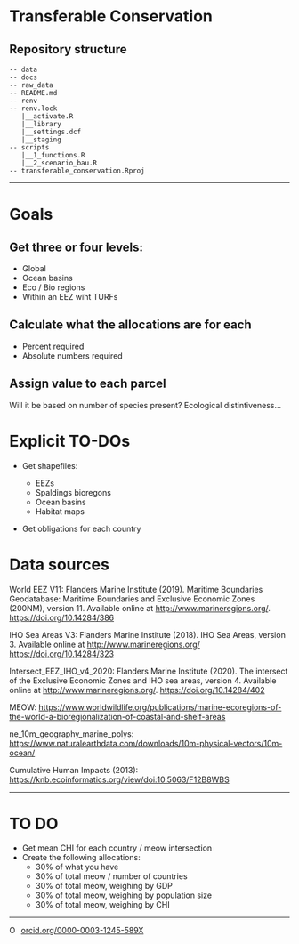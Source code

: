 # Transferable Conservation


## Repository structure 

```
-- data
-- docs
-- raw_data
-- README.md
-- renv
-- renv.lock
   |__activate.R
   |__library
   |__settings.dcf
   |__staging
-- scripts
   |__1_functions.R
   |__2_scenario_bau.R
-- transferable_conservation.Rproj
```

---------
# Goals
## Get three or four levels:
- Global
- Ocean basins
- Eco / Bio regions
- Within an EEZ wiht TURFs

## Calculate what the allocations are for each
- Percent required
- Absolute numbers required

## Assign value to each parcel
Will it be based on number of species present? Ecological distintiveness...

# Explicit TO-DOs

- Get shapefiles:
   - EEZs
   - Spaldings bioregons
   - Ocean basins
   - Habitat maps

- Get obligations for each country

# Data sources

World EEZ V11: Flanders Marine Institute (2019). Maritime Boundaries Geodatabase: Maritime Boundaries and Exclusive Economic Zones (200NM), version 11. Available online at http://www.marineregions.org/. https://doi.org/10.14284/386

IHO Sea Areas V3: Flanders Marine Institute (2018). IHO Sea Areas, version 3. Available online at http://www.marineregions.org/ https://doi.org/10.14284/323

Intersect_EEZ_IHO_v4_2020: Flanders Marine Institute (2020). The intersect of the Exclusive Economic Zones and IHO sea areas, version 4. Available online at http://www.marineregions.org/. https://doi.org/10.14284/402

MEOW: https://www.worldwildlife.org/publications/marine-ecoregions-of-the-world-a-bioregionalization-of-coastal-and-shelf-areas

ne_10m_geography_marine_polys: https://www.naturalearthdata.com/downloads/10m-physical-vectors/10m-ocean/

Cumulative Human Impacts (2013): https://knb.ecoinformatics.org/view/doi:10.5063/F12B8WBS

--------- 


# TO DO
- Get mean CHI for each country / meow intersection
- Create the following allocations:
  - 30% of what you have
  - 30% of total meow / number of countries
  - 30% of total meow, weighing by GDP
  - 30% of total meow, weighing by population size
  - 30% of total meow, weighing by CHI


--------

<a href="https://orcid.org/0000-0003-1245-589X" target="orcid.widget" rel="noopener noreferrer" style="vertical-align:top;"><img src="https://orcid.org/sites/default/files/images/orcid_16x16.png" style="width:1em;margin-right:.5em;" alt="ORCID iD icon">orcid.org/0000-0003-1245-589X</a>
